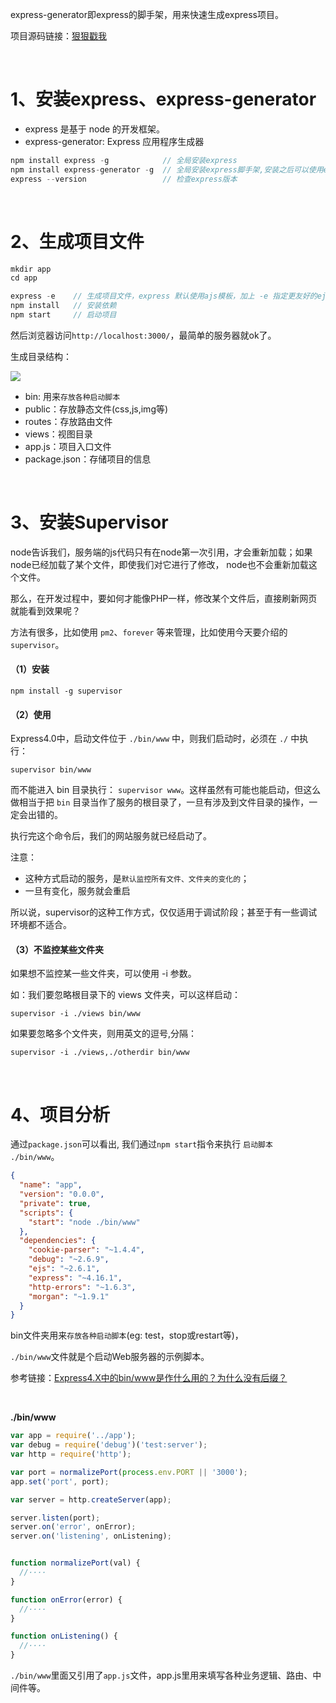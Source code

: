 express-generator即express的脚手架，用来快速生成express项目。


项目源码链接：[狠狠戳我](https://github.com/Vuact/demo/tree/master/express/helloExpressGenerator)

<br>

# 1、安装express、express-generator

- express 是基于 node 的开发框架。
- express-generator: Express 应用程序生成器

```js
npm install express -g            // 全局安装express
npm install express-generator -g  // 全局安装express脚手架,安装之后可以使用express命令
express --version                 // 检查express版本
```

<br>

# 2、生成项目文件

```js
mkdir app
cd app

express -e    // 生成项目文件，express 默认使用ajs模板，加上 -e 指定更友好的ejs模板
npm install   // 安装依赖
npm start     // 启动项目
```
然后浏览器访问`http://localhost:3000/`，最简单的服务器就ok了。

生成目录结构：

![](https://github.com/Vuact/document/blob/main/base/node/images/75F3EF67680BB83257A9BCD014ECD035.jpg?raw=true)

- bin: 用来`存放各种启动脚本`
- public：存放静态文件(css,js,img等)
- routes：存放路由文件 
- views：视图目录
- app.js：项目入口文件
- package.json：存储项目的信息

<br>

# 3、安装Supervisor

node告诉我们，服务端的js代码只有在node第一次引用，才会重新加载；如果node已经加载了某个文件，即使我们对它进行了修改， node也不会重新加载这个文件。

那么，在开发过程中，要如何才能像PHP一样，修改某个文件后，直接刷新网页就能看到效果呢？

方法有很多，比如使用 `pm2`、`forever` 等来管理，比如使用今天要介绍的 `supervisor`。

#### （1）安装
```
npm install -g supervisor
```

#### （2）使用
Express4.0中，启动文件位于 `./bin/www` 中，则我们启动时，必须在 `./` 中执行：

```
supervisor bin/www
```

而不能进入 bin 目录执行： `supervisor www`。这样虽然有可能也能启动，但这么做相当于把 `bin` 目录当作了服务的根目录了，一旦有涉及到文件目录的操作，一定会出错的。

执行完这个命令后，我们的网站服务就已经启动了。

注意：

- 这种方式启动的服务，是`默认监控所有文件、文件夹的变化的`；
- 一旦有变化，服务就会重启

所以说，supervisor的这种工作方式，仅仅适用于调试阶段；甚至于有一些调试环境都不适合。

#### （3）不监控某些文件夹

如果想不监控某一些文件夹，可以使用 -i 参数。

如：我们要忽略根目录下的 views 文件夹，可以这样启动：

```
supervisor -i ./views bin/www
```
如果要忽略多个文件夹，则用英文的逗号,分隔：
```
supervisor -i ./views,./otherdir bin/www
```

<br>

# 4、项目分析

通过`package.json`可以看出, 我们通过`npm start`指令来执行  `启动脚本 ./bin/www`。
```json
{
  "name": "app",
  "version": "0.0.0",
  "private": true,
  "scripts": {
    "start": "node ./bin/www"
  },
  "dependencies": {
    "cookie-parser": "~1.4.4",
    "debug": "~2.6.9",
    "ejs": "~2.6.1",
    "express": "~4.16.1",
    "http-errors": "~1.6.3",
    "morgan": "~1.9.1"
  }
}
```

bin文件夹用来`存放各种启动脚本`(eg: test，stop或restart等)，

`./bin/www`文件就是个启动Web服务器的示例脚本。

参考链接：[Express4.X中的bin/www是作什么用的？为什么没有后缀？](https://www.cnblogs.com/fhen/p/6378855.html)

<br>

**./bin/www**

```js
var app = require('../app');
var debug = require('debug')('test:server');
var http = require('http');

var port = normalizePort(process.env.PORT || '3000');
app.set('port', port);

var server = http.createServer(app);

server.listen(port);
server.on('error', onError);
server.on('listening', onListening);


function normalizePort(val) {
  //····
}

function onError(error) {
  //····
}

function onListening() {
  //····
}
```

`./bin/www`里面又引用了`app.js`文件，app.js里用来填写各种业务逻辑、路由、中间件等。
